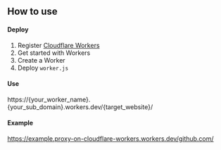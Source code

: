 ## How to use
#### Deploy
1. Register [Cloudflare Workers](https://www.cloudflare.com/products/cloudflare-workers/)
2. Get started with Workers
3. Create a Worker
4. Deploy `worker.js`
#### Use
https://{your_worker_name}.{your_sub_domain}.workers.dev/{target_website}/
#### Example
https://example.proxy-on-cloudflare-workers.workers.dev/github.com/
